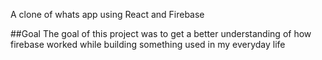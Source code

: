 A clone of whats app using React and Firebase

##Goal
The goal of this project was to get a better understanding of how firebase worked while building something used in my everyday life
